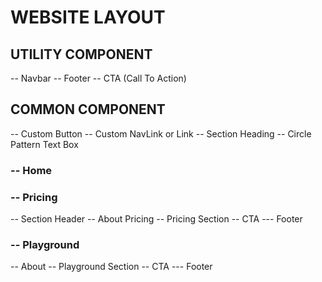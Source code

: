 # WEBSITE LAYOUT

## UTILITY COMPONENT
  -- Navbar
  -- Footer
  -- CTA (Call To Action)

## COMMON COMPONENT
  -- Custom Button
  -- Custom NavLink or Link
  -- Section Heading
  -- Circle Pattern Text Box

### -- Home


### -- Pricing
   -- Section Header
   -- About Pricing
   -- Pricing Section
   -- CTA
   --- Footer


### -- Playground
   -- About
   -- Playground Section
   -- CTA
   --- Footer